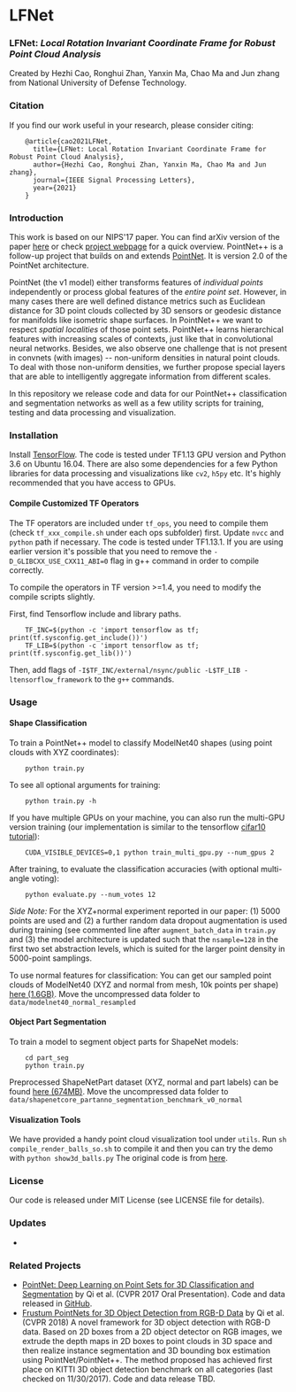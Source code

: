 # LFNet

### LFNet: *Local Rotation Invariant Coordinate Frame for Robust Point Cloud Analysis*

Created by Hezhi Cao, Ronghui Zhan, Yanxin Ma, Chao Ma and Jun zhang from National University of Defense Technology.

### Citation

If you find our work useful in your research, please consider citing:

```
    @article{cao2021LFNet,
      title={LFNet: Local Rotation Invariant Coordinate Frame for Robust Point Cloud Analysis},
      author={Hezhi Cao, Ronghui Zhan, Yanxin Ma, Chao Ma and Jun zhang},
      journal={IEEE Signal Processing Letters},
      year={2021}
    }
```

### Introduction

This work is based on our NIPS'17 paper. You can find arXiv version of the paper [here](https://arxiv.org/pdf/1706.02413.pdf) or check [project webpage](http://stanford.edu/~rqi/pointnet2) for a quick overview. PointNet++ is a follow-up project that builds on and extends [PointNet](https://github.com/charlesq34/pointnet). It is version 2.0 of the PointNet architecture.

PointNet (the v1 model) either transforms features of *individual points* independently or process global features of the *entire point set*. However, in many cases there are well defined distance metrics such as Euclidean distance for 3D point clouds collected by 3D sensors or geodesic distance for manifolds like isometric shape surfaces. In PointNet++ we want to respect *spatial localities* of those point sets. PointNet++ learns hierarchical features with increasing scales of contexts, just like that in convolutional neural networks. Besides, we also observe one challenge that is not present in convnets (with images) -- non-uniform densities in natural point clouds. To deal with those non-uniform densities, we further propose special layers that are able to intelligently aggregate information from different scales.

In this repository we release code and data for our PointNet++ classification and segmentation networks as well as a few utility scripts for training, testing and data processing and visualization.

### Installation

Install [TensorFlow](https://www.tensorflow.org/install/). The code is tested under TF1.13 GPU version and Python 3.6 on Ubuntu 16.04. There are also some dependencies for a few Python libraries for data processing and visualizations like `cv2`, `h5py` etc. It's highly recommended that you have access to GPUs.

#### Compile Customized TF Operators

The TF operators are included under `tf_ops`, you need to compile them (check `tf_xxx_compile.sh` under each ops subfolder) first. Update `nvcc` and `python` path if necessary. The code is tested under TF1.13.1. If you are using earlier version it's possible that you need to remove the `-D_GLIBCXX_USE_CXX11_ABI=0` flag in g++ command in order to compile correctly.

To compile the operators in TF version >=1.4, you need to modify the compile scripts slightly.

First, find Tensorflow include and library paths.

```
    TF_INC=$(python -c 'import tensorflow as tf; print(tf.sysconfig.get_include())')
    TF_LIB=$(python -c 'import tensorflow as tf; print(tf.sysconfig.get_lib())')
```

Then, add flags of `-I$TF_INC/external/nsync/public -L$TF_LIB -ltensorflow_framework` to the `g++` commands.

### Usage

#### Shape Classification

To train a PointNet++ model to classify ModelNet40 shapes (using point clouds with XYZ coordinates):

```
    python train.py
```

To see all optional arguments for training:

```
    python train.py -h
```

If you have multiple GPUs on your machine, you can also run the multi-GPU version training (our implementation is similar to the tensorflow [cifar10 tutorial](https://github.com/tensorflow/models/tree/master/tutorials/image/cifar10)):

```
    CUDA_VISIBLE_DEVICES=0,1 python train_multi_gpu.py --num_gpus 2
```

After training, to evaluate the classification accuracies (with optional multi-angle voting):

```
    python evaluate.py --num_votes 12 
```

*Side Note:* For the XYZ+normal experiment reported in our paper: (1) 5000 points are used and (2) a further random data dropout augmentation is used during training (see commented line after `augment_batch_data` in `train.py` and (3) the model architecture is updated such that the `nsample=128` in the first two set abstraction levels, which is suited for the larger point density in 5000-point samplings.

To use normal features for classification: You can get our sampled point clouds of ModelNet40 (XYZ and normal from mesh, 10k points per shape) [here (1.6GB)](https://shapenet.cs.stanford.edu/media/modelnet40_normal_resampled.zip). Move the uncompressed data folder to `data/modelnet40_normal_resampled`

#### Object Part Segmentation

To train a model to segment object parts for ShapeNet models:

```
    cd part_seg
    python train.py
```

Preprocessed ShapeNetPart dataset (XYZ, normal and part labels) can be found [here (674MB)](https://shapenet.cs.stanford.edu/media/shapenetcore_partanno_segmentation_benchmark_v0_normal.zip). Move the uncompressed data folder to `data/shapenetcore_partanno_segmentation_benchmark_v0_normal`

#### Visualization Tools

We have provided a handy point cloud visualization tool under `utils`. Run `sh compile_render_balls_so.sh` to compile it and then you can try the demo with `python show3d_balls.py` The original code is from [here](http://github.com/fanhqme/PointSetGeneration).

### License

Our code is released under MIT License (see LICENSE file for details).

### Updates

- 

### Related Projects

- [PointNet: Deep Learning on Point Sets for 3D Classification and Segmentation](http://stanford.edu/~rqi/pointnet) by Qi et al. (CVPR 2017 Oral Presentation). Code and data released in [GitHub](https://github.com/charlesq34/pointnet).
- [Frustum PointNets for 3D Object Detection from RGB-D Data](https://arxiv.org/abs/1711.08488) by Qi et al. (CVPR 2018) A novel framework for 3D object detection with RGB-D data. Based on 2D boxes from a 2D object detector on RGB images, we extrude the depth maps in 2D boxes to point clouds in 3D space and then realize instance segmentation and 3D bounding box estimation using PointNet/PointNet++. The method proposed has achieved first place on KITTI 3D object detection benchmark on all categories (last checked on 11/30/2017). Code and data release TBD.